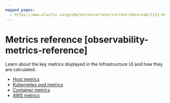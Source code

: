 ```yaml
---
mapped_pages:
  - https://www.elastic.co/guide/en/serverless/current/observability-metrics-reference.html
---
```


# Metrics reference [observability-metrics-reference]

Learn about the key metrics displayed in the Infrastructure UI and how they are calculated.

* [Host metrics](/reference/data-analysis/observability/observability-host-metrics-serverless.md)
* [Kubernetes pod metrics](/reference/data-analysis/observability/observability-kubernetes-pod-metrics-serverless.md)
* [Container metrics](/reference/data-analysis/observability/observability-container-metrics-serverless.md)
* [AWS metrics](/reference/data-analysis/observability/observability-aws-metrics-serverless.md)





